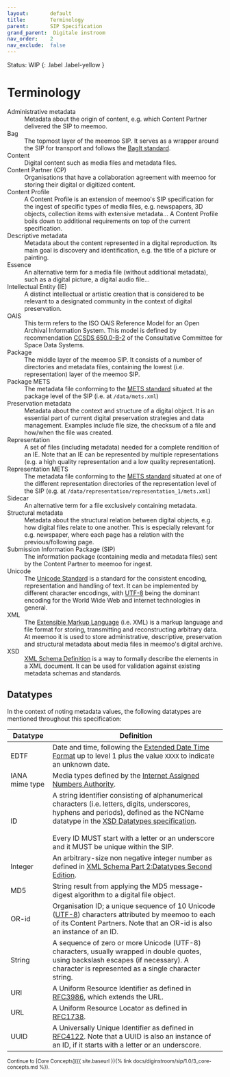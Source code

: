 ```yaml
---
layout:       default
title:        Terminology
parent:       SIP Specification
grand_parent:  Digitale instroom
nav_order:    2
nav_exclude:  false
---
```

Status: WIP
{: .label .label-yellow }
# Terminology

<dl>
    <dt>Administrative metadata</dt>
    <dd>Metadata about the origin of content, e.g. which Content Partner delivered the SIP to meemoo.</dd>
    <dt>Bag</dt>
    <dd>The topmost layer of the meemoo SIP. It serves as a wrapper around the SIP for transport and follows the <a href="https://www.rfc-editor.org/rfc/rfc8493.html">BagIt standard</a>.</dd>
    <dt>Content</dt>
    <dd>Digital content such as media files and metadata files.</dd>
    <dt>Content Partner (CP)</dt>
    <dd>Organisations that have a collaboration agreement with meemoo for storing their digital or digitized content.</dd>
    <dt>Content Profile</dt>
    <dd>A Content Profile is an extension of meemoo's SIP specification for the ingest of specific types of media files, e.g. newspapers, 3D objects, collection items with extensive metadata... A Content Profile boils down to additional requirements on top of the current specification.</dd>
    <dt>Descriptive metadata</dt>
    <dd>Metadata about the content represented in a digital reproduction. Its main goal is discovery and identification, e.g. the title of a picture or painting.</dd>
    <dt>Essence</dt>
    <dd>An alternative term for a media file (without additional metadata), such as a digital picture, a digital audio file...</dd>
    <dt>Intellectual Entity (IE)</dt>
    <dd>A distinct intellectual or artistic creation that is considered to be relevant to a designated community in the context of digital preservation.</dd>
    <dt>OAIS</dt>
    <dd>This term refers to the ISO OAIS Reference Model for an Open Archival Information System. This model is defined by recommendation <a href="https://public.ccsds.org/Pubs/650x0m2.pdf">CCSDS 650.0-B-2</a> of the Consultative Committee for Space Data Systems.</dd>
    <dt>Package</dt>
    <dd>The middle layer of the meemoo SIP. It consists of a number of directories and metadata files, containing the lowest (i.e. representation) layer of the meemoo SIP.</dd>
    <dt>Package METS</dt>
    <dd>The metadata file conforming to the <a href="https://www.loc.gov/standards/mets/mets.xsd">METS standard</a> situated at the package level of the SIP (i.e. at <code>/data/mets.xml</code>)</dd>
    <dt>Preservation metadata</dt>
    <dd>Metadata about the context and structure of a digital object. It is an essential part of current digital preservation strategies and data management. Examples include file size, the checksum of a file and how/when the file was created.</dd>
    <dt>Representation</dt>
    <dd>A set of files (including metadata) needed for a complete rendition of an IE. Note that an IE can be represented by multiple representations (e.g. a high quality representation and a low quality representation).</dd>
    <dt>Representation METS</dt>
    <dd>The metadata file conforming to the <a href="https://www.loc.gov/standards/mets/mets.xsd">METS standard</a> situated at one of the different representation directories of the representation level of the SIP (e.g. at <code>/data/representation/representation_1/mets.xml</code>)</dd>
    <dt>Sidecar</dt>
    <dd>An alternative term for a file exclusively containing metadata.</dd>
    <dt>Structural metadata</dt>
    <dd>Metadata about the structural relation between digital objects, e.g. how digital files relate to one another. This is especially relevant for e.g. newspaper, where each page has a relation with the previous/following page.</dd>
    <dt>Submission Information Package (SIP)</dt>
    <dd>The information package (containing media and metadata files) sent by the Content Partner to meemoo for ingest.</dd>
    <dt>Unicode</dt>
    <dd>The <a href="http://www.unicode.org/versions/latest/">Unicode Standard</a> is a standard for the consistent encoding, representation and handling of text. It can be implemented by different character encodings, with <a href="https://datatracker.ietf.org/doc/html/rfc3629">UTF-8</a> being the dominant encoding for the World Wide Web and internet technologies in general.</dd>
    <dt>XML</dt>
    <dd>The <a href="http://www.w3.org/TR/xml/">Extensible Markup Language</a> (i.e. XML) is a markup language and file format for storing, transmitting and reconstructing arbitrary data. At meemoo it is used to store administrative, descriptive, preservation and structural metadata about media files in meemoo's digital archive.</dd>
    <dt>XSD</dt>
    <dd><a href="https://www.w3.org/XML/Schema">XML Schema Definition</a> is a way to formally describe the elements in a XML document. It can be used for validation against existing metadata schemas and standards.</dd>
</dl>

## Datatypes

In the context of noting metadata values, the following datatypes are mentioned throughout this specification:

| Datatype       | Definition |
| -------------- | ---------- |
| <a id="edtf"></a>EDTF           | Date and time, following the [Extended Date Time Format](https://www.loc.gov/standards/datetime/) up to level 1 plus the value `XXXX` to indicate an unknown date. |
| <a id="mimetype"></a>IANA mime type | Media types defined by the [Internet Assigned Numbers Authority](https://www.iana.org/assignments/media-types/media-types.xhtml). |
| <a id="id"></a>ID | A string identifier consisting of alphanumerical characters (i.e. letters, digits, underscores, hyphens and periods), defined as the NCName datatype in the [XSD Datatypes specification](https://www.w3.org/TR/xmlschema11-2/#NCName).<br><br>Every ID MUST start with a letter or an underscore and it MUST be unique within the SIP. |
| <a id="integer"></a>Integer        | An arbitrary-size non negative integer number as defined in [XML Schema Part 2:Datatypes Second Edition](https://www.w3.org/TR/xmlschema-2/#nonNegativeInteger). |
| <a id="md5"></a>MD5        | String result from applying the MD5 message-digest algorithm to a digital file object. |
| <a id="or-id"></a>OR-id            | Organisation ID; a unique sequence of 10 Unicode ([UTF-8](https://datatracker.ietf.org/doc/html/rfc3629)) characters attributed by meemoo to each of its Content Partners. Note that an OR-id is also an instance of an ID. |
| <a id="string"></a>String         | A sequence of zero or more Unicode (UTF-8) characters, usually wrapped in double quotes, using backslash escapes (if necessary). A character is represented as a single character string. |
| <a id="uri"></a>URI            | A Uniform Resource Identifier as defined in [RFC3986](https://datatracker.ietf.org/doc/html/rfc3986), which extends the URL. |
| <a id="url"></a>URL            | A Uniform Resource Locator as defined in [RFC1738](https://datatracker.ietf.org/doc/html/rfc1738). |
| <a id="uuid"></a>UUID           | A Universally Unique Identifier as defined in [RFC4122](https://datatracker.ietf.org/doc/html/rfc4122). Note that a UUID is also an instance of an ID, if it starts with a letter or an underscore.|

<small>
Continue to [Core Concepts]({{ site.baseurl }}{% link docs/diginstroom/sip/1.0/3_core-concepts.md %}).
</small>
